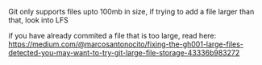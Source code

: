 Git only supports files upto 100mb in size,
 if trying to add a file larger than that, look into LFS

if you have already commited a file that is too large, read here:
   https://medium.com/@marcosantonocito/fixing-the-gh001-large-files-detected-you-may-want-to-try-git-large-file-storage-43336b983272
